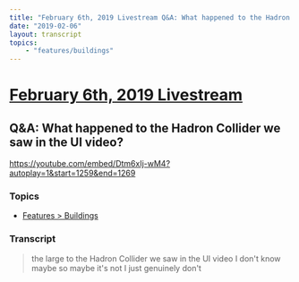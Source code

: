 ```yaml
---
title: "February 6th, 2019 Livestream Q&A: What happened to the Hadron Collider we saw in the UI video?"
date: "2019-02-06"
layout: transcript
topics:
    - "features/buildings"
---
```

# [February 6th, 2019 Livestream](../2019-02-06.md)
## Q&A: What happened to the Hadron Collider we saw in the UI video?
https://youtube.com/embed/Dtm6xIj-wM4?autoplay=1&start=1259&end=1269

### Topics
* [Features > Buildings](../topics/features/buildings.md)

### Transcript

> the large to the Hadron Collider we saw in the UI video I don't know maybe so maybe it's not I just genuinely don't

